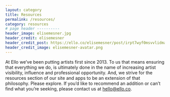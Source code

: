```yaml
---
layout: category
title: Resources
permalink: /resources/
category: resources
# page header ----------
header_image: elisemesner.jpg
header_credit: elisemesner
header_credit_post: https://ello.co/elisemesner/post/irpt7wyf0msvvlidmabukg
header_credit_image: elisemesner-avatar.png
---
```


At Ello we’ve been putting artists first since 2013. To us that means ensuring that everything we do, is ultimately done in the name of increasing artist visibility, influence and professional opportunity. And, we strive for the resources section of our site and apps to be an extension of that philosophy. Please explore. If you’d like to recommend an addition or can’t find what you’re seeking, please contact us at hello@ello.co.

